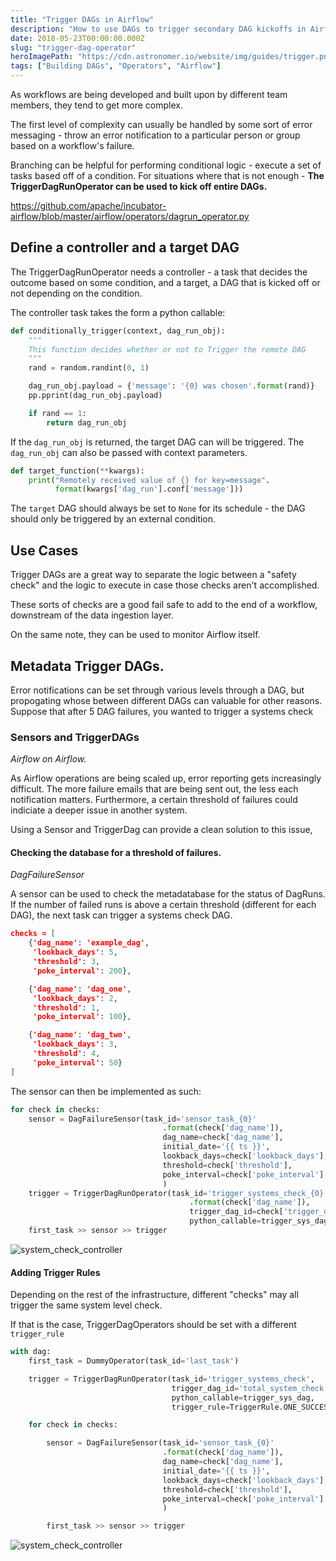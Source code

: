 ```yaml
---
title: "Trigger DAGs in Airflow"
description: "How to use DAGs to trigger secondary DAG kickoffs in Airflow."
date: 2018-05-23T00:00:00.000Z
slug: "trigger-dag-operator"
heroImagePath: "https://cdn.astronomer.io/website/img/guides/trigger.png"
tags: ["Building DAGs", "Operators", "Airflow"]
---
```


As workflows are being developed and built upon by different team members, they tend to get more complex.

The first level of complexity can usually be handled by some sort of error messaging - throw an error notification to a particular person or group based on a workflow's failure.

Branching can be helpful for performing conditional logic - execute a set of tasks based off of a condition. For situations where that is not enough - **The TriggerDagRunOperator can be used to kick off entire DAGs.**

https://github.com/apache/incubator-airflow/blob/master/airflow/operators/dagrun_operator.py

## Define a controller and a target  DAG

The TriggerDagRunOperator needs a controller - a task that decides the outcome based on some condition, and a target, a DAG that is kicked off or not depending on the condition.

The controller task takes the form a python callable:


```python
def conditionally_trigger(context, dag_run_obj):
    """
    This function decides whether or not to Trigger the remote DAG
    """
    rand = random.randint(0, 1)

    dag_run_obj.payload = {'message': '{0} was chosen'.format(rand)}
    pp.pprint(dag_run_obj.payload)

    if rand == 1:
        return dag_run_obj
```

If the `dag_run_obj` is returned, the target DAG can will be triggered. The `dag_run_obj` can also be passed with context parameters.


```python
def target_function(**kwargs):
    print("Remotely received value of {} for key=message".
          format(kwargs['dag_run'].conf['message']))
```

The `target` DAG should always be set to `None` for its schedule - the DAG should only be triggered by an external condition.

## Use Cases

Trigger DAGs are a great way to separate the logic between a "safety check" and the logic to execute in case those checks aren't accomplished. 

These sorts of checks are a good fail safe to add to the end of a workflow, downstream of the data ingestion layer.

On the same note, they can be used to monitor Airflow itself.

## Metadata Trigger DAGs.

Error notifications can be set through various levels through a DAG, but propogating whose  between different DAGs can valuable for other reasons. Suppose that after 5  DAG failures, you wanted to trigger a systems check


### Sensors and TriggerDAGs
_Airflow on Airflow._

As Airflow operations are being scaled up, error reporting gets increasingly difficult. The more failure emails that are being sent out, the less each notification matters. Furthermore, a certain threshold of failures could indiciate a deeper issue in another system.

Using a Sensor and TriggerDag can provide a clean solution to this issue,

####  Checking the database for a threshold of failures.
_DagFailureSensor_

A sensor can be used to check the metadatabase for the status of DagRuns. If the number of failed runs is above a certain threshold (different for each DAG), the next task can trigger a systems check DAG.

```json
checks = [
    {'dag_name': 'example_dag',
     'lookback_days': 5,
     'threshold': 3,
     'poke_interval': 200},

    {'dag_name': 'dag_one',
     'lookback_days': 2,
     'threshold': 1,
     'poke_interval': 100},

    {'dag_name': 'dag_two',
     'lookback_days': 3,
     'threshold': 4,
     'poke_interval': 50}
]
```

The sensor can then be implemented as such:
```python
for check in checks:
    sensor = DagFailureSensor(task_id='sensor_task_{0}'
                                  .format(check['dag_name']),
                                  dag_name=check['dag_name'],
                                  initial_date='{{ ts }}',
                                  lookback_days=check['lookback_days'],
                                  threshold=check['threshold'],
                                  poke_interval=check['poke_interval']
                                  )
    trigger = TriggerDagRunOperator(task_id='trigger_systems_check_{0}'
                                        .format(check['dag_name']),
                                        trigger_dag_id=check['trigger_dag_target'],
                                        python_callable=trigger_sys_dag)
    first_task >> sensor >> trigger
```
![system_check_controller](https://cdn.astronomer.io/website/img/guides/system_check_controller.png)


#### Adding Trigger Rules
Depending on the rest of the infrastructure, different "checks" may all trigger the same system level check.

If that is the case, TriggerDagOperators should be set with a different `trigger_rule`

```python
with dag:
    first_task = DummyOperator(task_id='last_task')

    trigger = TriggerDagRunOperator(task_id='trigger_systems_check',
                                    trigger_dag_id='total_system_check',
                                    python_callable=trigger_sys_dag,
                                    trigger_rule=TriggerRule.ONE_SUCCESS)

    for check in checks:

        sensor = DagFailureSensor(task_id='sensor_task_{0}'
                                  .format(check['dag_name']),
                                  dag_name=check['dag_name'],
                                  initial_date='{{ ts }}',
                                  lookback_days=check['lookback_days'],
                                  threshold=check['threshold'],
                                  poke_interval=check['poke_interval']
                                  )

        first_task >> sensor >> trigger
```
![system_check_controller](https://cdn.astronomer.io/website/img/guides/trigger_rule_sensor_dag.png)

